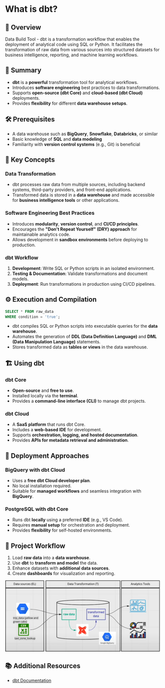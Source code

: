 # What is dbt?

## 📌 Overview

Data Build Tool - dbt is a transformation workflow that enables the deployment of analytical code using SQL or Python. It facilitates the transformation of raw data from various sources into structured datasets for business intelligence, reporting, and machine learning workflows.

## 📖 Summary

- **dbt** is a **powerful** transformation tool for analytical workflows.
- Introduces **software engineering** best practices to data transformations.
- Supports **open-source (dbt Core)** and **cloud-based (dbt Cloud)** deployments.
- Provides **flexibility** for different **data warehouse setups**.

## 🛠 Prerequisites

- A data warehouse such as **BigQuery**, **Snowflake**, **Databricks**, or similar
- Basic knowledge of **SQL** and **data modeling**
- Familiarity with **version control systems** (e.g., Git) is beneficial

## 🔑 Key Concepts

### Data Transformation

- dbt processes raw data from multiple sources, including backend systems, third-party providers, and front-end applications.
- Transformed data is stored in a **data warehouse** and made accessible for **business intelligence tools** or other applications.

### Software Engineering Best Practices

- Introduces **modularity**, **version control**, and **CI/CD principles**.
- Encourages the **"Don't Repeat Yourself" (DRY) approach** for maintainable analytics code.
- Allows development in **sandbox environments** before deploying to production.

### dbt Workflow

1. **Development**: Write SQL or Python scripts in an isolated environment.
2. **Testing & Documentation**: Validate transformations and document models.
3. **Deployment**: Run transformations in production using CI/CD pipelines.

## ⚙️ Execution and Compilation

```sql
SELECT * FROM raw_data
WHERE condition = 'true';
```

- dbt compiles SQL or Python scripts into executable queries for the **data warehouse**.
- Automates the generation of **DDL (Data Definition Language)** and **DML (Data Manipulation Language)** statements.
- Stores transformed data as **tables or views** in the data warehouse.

## 🏗 Using dbt

### dbt Core

- **Open-source** and **free to use**.
- Installed locally via the **terminal**.
- Provides a **command-line interface (CLI)** to manage dbt projects.

### dbt Cloud

- A **SaaS platform** that runs dbt Core.
- Includes a **web-based IDE** for development.
- Supports **orchestration, logging, and hosted documentation**.
- Provides **APIs for metadata retrieval and administration**.

## 🔄 Deployment Approaches

### BigQuery with dbt Cloud

- Uses a **free dbt Cloud developer plan**.
- No local installation required.
- Suitable for **managed workflows** and seamless integration with **BigQuery**.

### PostgreSQL with dbt Core

- Runs dbt **locally** using a preferred **IDE** (e.g., VS Code).
- Requires **manual setup** for orchestration and deployment.
- Provides **flexibility** for self-hosted environments.

## 🔄 Project Workflow

1. Load **raw data** into a **data warehouse**.
2. Use **dbt** to **transform and model** the data.
3. Enhance datasets with **additional data sources**.
4. Create **dashboards** for visualization and reporting.

![alt text](assets/images/image.png)

## 📚 Additional Resources

- [dbt Documentation](https://docs.getdbt.com/)
